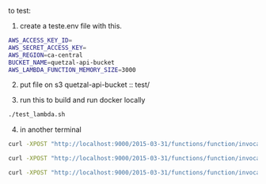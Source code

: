  
to test:


1) create a teste.env file with this.
```bash
AWS_ACCESS_KEY_ID=
AWS_SECRET_ACCESS_KEY=
AWS_REGION=ca-central
BUCKET_NAME=quetzal-api-bucket
AWS_LAMBDA_FUNCTION_MEMORY_SIZE=3000
```

2) put file on s3 quetzal-api-bucket :: test/

3) run this to build and run docker locally
```bash
./test_lambda.sh

```
4) in another terminal

```bash
curl -XPOST "http://localhost:9000/2015-03-31/functions/function/invocations" -d '{"step": "preparation"}'

curl -XPOST "http://localhost:9000/2015-03-31/functions/function/invocations" -d '{"step": "mapmatching"}'

curl -XPOST "http://localhost:9000/2015-03-31/functions/function/invocations" -d '{"step": "merge"}'
```